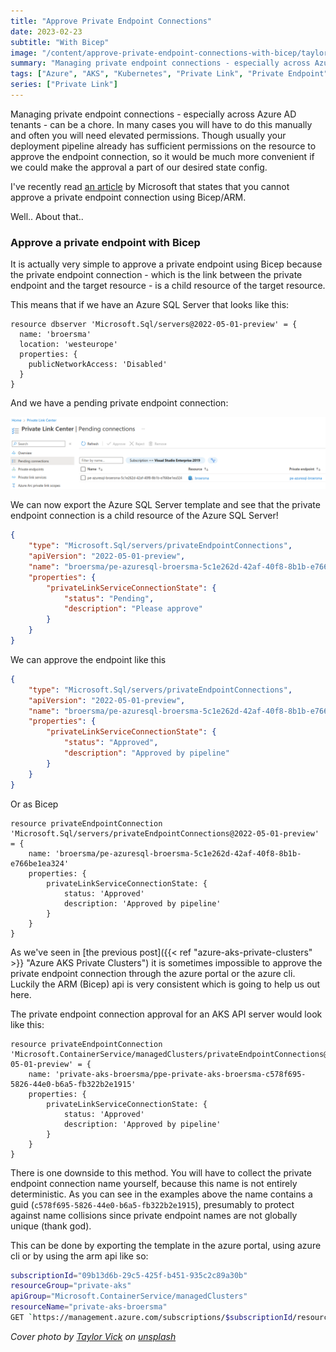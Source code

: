 ```yaml
---
title: "Approve Private Endpoint Connections"
date: 2023-02-23
subtitle: "With Bicep"
image: "/content/approve-private-endpoint-connections-with-bicep/taylor-vick-M5tzZtFCOfs-unsplash.jpg"
summary: "Managing private endpoint connections - especially across Azure AD tenants - can be a chore. In many cases you will have to do this manually and often you will need elevated permissions. Though usually your deployment pipeline already has sufficient permissions on the resource to approve the endpoint connection, so it would be much more convenient if we could make the approval a part of our desired state config."
tags: ["Azure", "AKS", "Kubernetes", "Private Link", "Private Endpoint"]
series: ["Private Link"]
---
```


Managing private endpoint connections - especially across Azure AD tenants - can be a chore. In many cases you will have to do this manually and often you will need elevated permissions. Though usually your deployment pipeline already has sufficient permissions on the resource to approve the endpoint connection, so it would be much more convenient if we could make the approval a part of our desired state config.

I've recently read [an article](https://learn.microsoft.com/en-us/azure/azure-resource-manager/bicep/scenarios-virtual-networks#private-endpoints) by Microsoft that states that you cannot approve a private endpoint connection using Bicep/ARM.

Well.. About that.. 

### Approve a private endpoint with Bicep

It is actually very simple to approve a private endpoint using Bicep because the private endpoint connection - which is the link between the private endpoint and the target resource - is a child resource of the target resource. 

This means that if we have an Azure SQL Server that looks like this:

```bicep
resource dbserver 'Microsoft.Sql/servers@2022-05-01-preview' = {
  name: 'broersma'
  location: 'westeurope'
  properties: {
    publicNetworkAccess: 'Disabled'
  }
}
```

And we have a pending private endpoint connection:

![Pending Azure SQL Private Endpoint Connection](/content/approve-private-endpoint-connections-with-bicep/pending-pe-azuresql.png)

We can now export the Azure SQL Server template and see that the private endpoint connection is a child resource of the Azure SQL Server!
```json
{
    "type": "Microsoft.Sql/servers/privateEndpointConnections",
    "apiVersion": "2022-05-01-preview",
    "name": "broersma/pe-azuresql-broersma-5c1e262d-42af-40f8-8b1b-e766be1ea324",
    "properties": {
        "privateLinkServiceConnectionState": {
            "status": "Pending",
            "description": "Please approve"
        }
    }
}
```

We can approve the endpoint like this

```json
{
    "type": "Microsoft.Sql/servers/privateEndpointConnections",
    "apiVersion": "2022-05-01-preview",
    "name": "broersma/pe-azuresql-broersma-5c1e262d-42af-40f8-8b1b-e766be1ea324",
    "properties": {
        "privateLinkServiceConnectionState": {
            "status": "Approved",
            "description": "Approved by pipeline"
        }
    }
}
```

Or as Bicep

```bicep
resource privateEndpointConnection 'Microsoft.Sql/servers/privateEndpointConnections@2022-05-01-preview' = {
    name: 'broersma/pe-azuresql-broersma-5c1e262d-42af-40f8-8b1b-e766be1ea324'
    properties: {
        privateLinkServiceConnectionState: {
            status: 'Approved' 
            description: 'Approved by pipeline'
        }
    }
}
```

As we've seen in [the previous post]({{< ref "azure-aks-private-clusters" >}} "Azure AKS Private Clusters") it is sometimes impossible to approve the private endpoint connection through the azure portal or the azure cli.
Luckily the ARM (Bicep) api is very consistent which is going to help us out here.

The private endpoint connection approval for an AKS API server would look like this:

```bicep
resource privateEndpointConnection 'Microsoft.ContainerService/managedClusters/privateEndpointConnections@2022-05-01-preview' = {
    name: 'private-aks-broersma/ppe-private-aks-broersma-c578f695-5826-44e0-b6a5-fb322b2e1915'
    properties: {
        privateLinkServiceConnectionState: {
            status: 'Approved' 
            description: 'Approved by pipeline'
        }
    }
}
```

There is one downside to this method. You will have to collect the private endpoint connection name yourself, because this name is not entirely deterministic.
As you can see in the examples above the name contains a guid (`c578f695-5826-44e0-b6a5-fb322b2e1915`), presumably to protect against name collisions since private endpoint names are not globally unique (thank god).

This can be done by exporting the template in the azure portal, using azure cli or by using the arm api like so:

```bash
subscriptionId="09b13d6b-29c5-425f-b451-935c2c89a30b"
resourceGroup="private-aks"
apiGroup="Microsoft.ContainerService/managedClusters"
resourceName="private-aks-broersma"
GET `https://management.azure.com/subscriptions/$subscriptionId/resourceGroups/$resourceGroup/providers/$apiGroup/$resourceName/privateEndpointConnections`
```

_Cover photo by [Taylor Vick](https://unsplash.com/@tvick) on [unsplash](https://unsplash.com/photos/M5tzZtFCOfs)_
